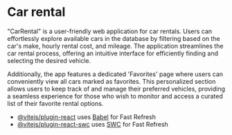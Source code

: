 # Car rental

"CarRental" is a user-friendly web application for car rentals. Users can effortlessly explore available cars in the database by filtering based on the car's make, hourly rental cost, and mileage. The application streamlines the car rental process, offering an intuitive interface for efficiently finding and selecting the desired vehicle.

Additionally, the app features a dedicated 'Favorites' page where users can conveniently view all cars marked as favorites. This personalized section allows users to keep track of and manage their preferred vehicles, providing a seamless experience for those who wish to monitor and access a curated list of their favorite rental options.

- [@vitejs/plugin-react](https://github.com/vitejs/vite-plugin-react/blob/main/packages/plugin-react/README.md) uses [Babel](https://babeljs.io/) for Fast Refresh
- [@vitejs/plugin-react-swc](https://github.com/vitejs/vite-plugin-react-swc) uses [SWC](https://swc.rs/) for Fast Refresh
